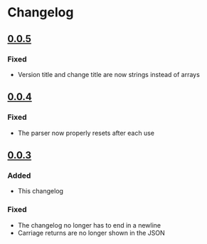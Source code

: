 # Changelog

## [0.0.5](https://github.com/tomtomssi/changelog_parser/tree/v0.0.5)

### Fixed
- Version title and change title are now strings instead of arrays

## [0.0.4](https://github.com/tomtomssi/changelog_parser/tree/v0.0.4)

### Fixed
- The parser now properly resets after each use

## [0.0.3](https://github.com/tomtomssi/changelog_parser/tree/v0.0.3)

### Added
- This changelog

### Fixed
- The changelog no longer has to end in a newline
- Carriage returns are no longer shown in the JSON
